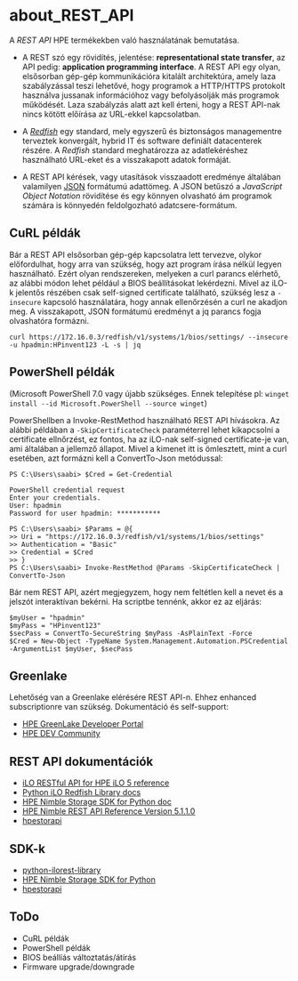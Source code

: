 # about_REST_API

A *REST API* HPE termékekben való használatának bemutatása. 

- A REST szó egy rövidítés, jelentése: **representational state transfer**, az API pedig: **application programming interface**. A REST API egy olyan, elsősorban gép-gép kommunikációra kitalált architektúra, amely laza szabályzással teszi lehetővé, hogy programok a HTTP/HTTPS protokolt használva jussanak információhoz vagy befolyásolják más programok működését. Laza szabályzás alatt azt kell érteni, hogy a REST API-nak nincs kötött előírása az URL-ekkel kapcsolatban. 

- A [*Redfish*](https://www.dmtf.org/standards/redfish) egy standard, mely egyszerű és biztonságos managementre terveztek konvergált, hybrid IT és software definiált datacenterek részére. A *Redfish* standard meghatározza az adatlekéréshez használható URL-eket és a visszakapott adatok formáját.

- A REST API kérések, vagy utasítások visszaadott eredménye általában valamilyen [JSON](https://www.json.org/json-en.html) formátumú adattömeg. A JSON betűszó a *JavaScript Object Notation* rövidítése és egy könnyen olvasható ám programok számára is könnyedén feldolgozható adatcsere-formátum.

## CuRL példák

Bár a REST API elsősorban gép-gép kapcsolatra lett tervezve, olykor előfordulhat, hogy arra van szükség, hogy azt program írása nélkül legyen használható. Ezért olyan rendszereken, melyeken a curl parancs elérhető, az alábbi módon lehet például a BIOS beállításokat lekérdezni. Mivel az iLO-k jelentős részében csak self-signed certificate található, szükség lesz a `-insecure` kapcsoló használatára, hogy annak ellenőrzésén a curl ne akadjon meg. A visszakapott, JSON formátumú eredményt a jq parancs fogja olvashatóra formázni.

    curl https://172.16.0.3/redfish/v1/systems/1/bios/settings/ --insecure -u hpadmin:HPinvent123 -L -s | jq

## PowerShell példák
(Microsoft PowerShell 7.0 vagy újabb szükséges. Ennek telepítése pl: `winget install --id Microsoft.PowerShell --source winget`)

PowerShellben a Invoke-RestMethod használható REST API hívásokra. Az alábbi példában a `-SkipCertificateCheck` paraméterrel lehet kikapcsolni a certificate ellnőrzést, ez fontos, ha az iLO-nak self-signed certificate-je van, ami általában a jellemző állapot. Mivel a kimenet itt is ömlesztett, mint a curl esetében, azt formázni kell a ConvertTo-Json metódussal:

    PS C:\Users\saabi> $Cred = Get-Credential
    
    PowerShell credential request
    Enter your credentials.
    User: hpadmin
    Password for user hpadmin: ***********
    
    PS C:\Users\saabi> $Params = @{
    >> Uri = "https://172.16.0.3/redfish/v1/systems/1/bios/settings"
    >> Authentication = "Basic"
    >> Credential = $Cred
    >> }
    PS C:\Users\saabi> Invoke-RestMethod @Params -SkipCertificateCheck | ConvertTo-Json

Bár nem REST API, azért megjegyzem, hogy nem feltétlen kell a nevet és a jelszót interaktívan bekérni. Ha scriptbe tennénk, akkor ez az eljárás:

    $myUser = "hpadmin"
    $myPass = "HPinvent123"
    $secPass = ConvertTo-SecureString $myPass -AsPlainText -Force
    $Cred = New-Object -TypeName System.Management.Automation.PSCredential -ArgumentList $myUser, $secPass

## Greenlake
Lehetőség van a Greenlake elérésére REST API-n. Ehhez enhanced subscriptionre van szükség. Dokumentáció és self-support:
- [HPE GreenLake Developer Portal](https://developer.greenlake.hpe.com/)
- [HPE DEV Community](https://developer.hpe.com/community/)

## REST API dokumentációk
- [iLO RESTful API for HPE iLO 5 reference](https://hewlettpackard.github.io/ilo-rest-api-docs/ilo5/)
- [Python iLO Redfish Library docs](https://hewlettpackard.github.io/python-ilorest-library/)
- [HPE Nimble Storage SDK for Python doc](https://hpe-storage.github.io/nimble-python-sdk/)
- [HPE Nimble REST API Reference Version 5.1.1.0](https://infosight.hpe.com/InfoSight/media/cms/active/public/pubs_REST_API_Reference_NOS_51x.whz//index.html)
- [hpestorapi](https://hpestorapi.readthedocs.io/en/latest/)

## SDK-k
- [python-ilorest-library](https://github.com/HewlettPackard/python-ilorest-library)
- [HPE Nimble Storage SDK for Python](https://github.com/hpe-storage/nimble-python-sdk)
- [hpestorapi](https://github.com/HewlettPackard/python-storage-clients)

## ToDo
- CuRL példák
- PowerShell példák
- BIOS beállíás változtatás/átírás
- Firmware upgrade/downgrade